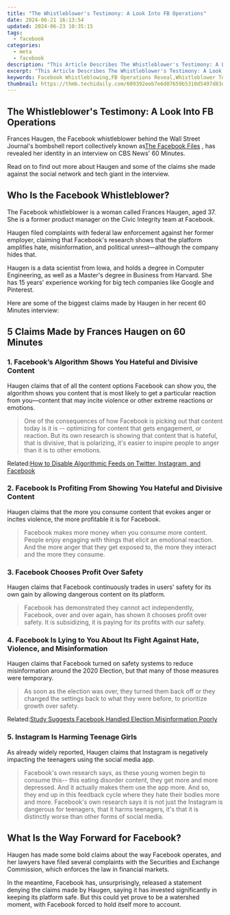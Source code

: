 ```yaml
---
title: "The Whistleblower's Testimony: A Look Into FB Operations"
date: 2024-06-21 16:13:54
updated: 2024-06-23 10:35:15
tags:
  - facebook
categories:
  - meta
  - facebook
description: "This Article Describes The Whistleblower's Testimony: A Look Into FB Operations"
excerpt: "This Article Describes The Whistleblower's Testimony: A Look Into FB Operations"
keywords: Facebook Whistleblowing,FB Operations Reveal,Whistleblower Testimony FB,Insider FB Exposé,FB Data Practices Test,Privacy Issues in FB,Inside FB's Secret Workings
thumbnail: https://thmb.techidaily.com/609392eeb7e6d07659b5310d5497d83d3c111a4e7e0b8902513730d25dcd2f24.png
---
```


## The Whistleblower's Testimony: A Look Into FB Operations

 Frances Haugen, the Facebook whistleblower behind the Wall Street Journal's bombshell report collectively known as[The Facebook Files](https://www.wsj.com/articles/the-facebook-files-11631713039) , has revealed her identity in an interview on CBS News' 60 Minutes.

 Read on to find out more about Haugen and some of the claims she made against the social network and tech giant in the interview.

## Who Is the Facebook Whistleblower?

 The Facebook whistleblower is a woman called Frances Haugen, aged 37\. She is a former product manager on the Civic Integrity team at Facebook.

 Haugen filed complaints with federal law enforcement against her former employer, claiming that Facebook's research shows that the platform amplifies hate, misinformation, and political unrest—although the company hides that.

 Haugen is a data scientist from Iowa, and holds a degree in Computer Engineering, as well as a Master's degree in Business from Harvard. She has 15 years' experience working for big tech companies like Google and Pinterest.

 Here are some of the biggest claims made by Haugen in her recent 60 Minutes interview:

## 5 Claims Made by Frances Haugen on 60 Minutes

### 1\. Facebook’s Algorithm Shows You Hateful and Divisive Content

 Haugen claims that of all the content options Facebook can show you, the algorithm shows you content that is most likely to get a particular reaction from you—content that may incite violence or other extreme reactions or emotions.

> One of the consequences of how Facebook is picking out that content today is it is -- optimizing for content that gets engagement, or reaction. But its own research is showing that content that is hateful, that is divisive, that is polarizing, it's easier to inspire people to anger than it is to other emotions.

 Related:[How to Disable Algorithmic Feeds on Twitter, Instagram, and Facebook](https://www.makeuseof.com/tag/how-and-why-to-disable-algorithmic-feeds-on-twitter-instagram-and-facebook/)

### 2\. Facebook Is Profiting From Showing You Hateful and Divisive Content

 Haugen claims that the more you consume content that evokes anger or incites violence, the more profitable it is for Facebook.

> Facebook makes more money when you consume more content. People enjoy engaging with things that elicit an emotional reaction. And the more anger that they get exposed to, the more they interact and the more they consume.

### 3\. Facebook Chooses Profit Over Safety

 Haugen claims that Facebook continuously trades in users' safety for its own gain by allowing dangerous content on its platform.

> Facebook has demonstrated they cannot act independently, Facebook, over and over again, has shown it chooses profit over safety. It is subsidizing, it is paying for its profits with our safety.

### 4\. Facebook Is Lying to You About Its Fight Against Hate, Violence, and Misinformation

 Haugen claims that Facebook turned on safety systems to reduce misinformation around the 2020 Election, but that many of those measures were temporary.

> As soon as the election was over, they turned them back off or they changed the settings back to what they were before, to prioritize growth over safety.

 Related:[Study Suggests Facebook Handled Election Misinformation Poorly](https://www.makeuseof.com/study-facebook-election-misinformation/)

### 5\. Instagram Is Harming Teenage Girls

 As already widely reported, Haugen claims that Instagram is negatively impacting the teenagers using the social media app.

> Facebook's own research says, as these young women begin to consume this-- this eating disorder content, they get more and more depressed. And it actually makes them use the app more. And so, they end up in this feedback cycle where they hate their bodies more and more. Facebook's own research says it is not just the Instagram is dangerous for teenagers, that it harms teenagers, it's that it is distinctly worse than other forms of social media.

## What Is the Way Forward for Facebook?

 Haugen has made some bold claims about the way Facebook operates, and her lawyers have filed several complaints with the Securities and Exchange Commission, which enforces the law in financial markets.

 In the meantime, Facebook has, unsurprisingly, released a statement denying the claims made by Haugen, saying it has invested significantly in keeping its platform safe. But this could yet prove to be a watershed moment, with Facebook forced to hold itself more to account.


<ins class="adsbygoogle"
     style="display:block"
     data-ad-format="autorelaxed"
     data-ad-client="ca-pub-7571918770474297"
     data-ad-slot="1223367746"></ins>



<ins class="adsbygoogle"
     style="display:block"
     data-ad-client="ca-pub-7571918770474297"
     data-ad-slot="8358498916"
     data-ad-format="auto"
     data-full-width-responsive="true"></ins>
